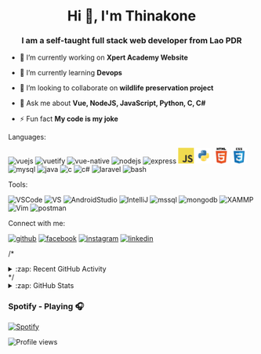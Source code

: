 <h1 align="center">Hi 👋, I'm Thinakone</h1>
<h3 align="center">I am a self-taught full stack web developer from Lao PDR</h3>

- 🔭 I’m currently working on **Xpert Academy Website**

- 🌱 I’m currently learning **Devops**

- 👯 I’m looking to collaborate on **wildlife preservation project**

- 💬 Ask me about **Vue, NodeJS, JavaScript, Python, C, C#**

- ⚡ Fun fact **My code is my joke**

Languages: 

<img src='https://devicons.github.io/devicon/devicon.git/icons/vuejs/vuejs-original-wordmark.svg' alt='vuejs' height='32'> <img src='https://bestofjs.org/logos/vuetify.svg' alt='vuetify' height='32'> <img src='https://vue-native.io/images/logo.png' alt='vue-native' height='32'> <img src='https://img.icons8.com/color/2x/nodejs.png' alt='nodejs' height='32'> <img src="https://devicons.github.io/devicon/devicon.git/icons/express/express-original-wordmark.svg" alt="express" height='32'> <img src='https://raw.githubusercontent.com/github/explore/80688e429a7d4ef2fca1e82350fe8e3517d3494d/topics/javascript/javascript.png' alt='javascript' height='32'> <img src='https://raw.githubusercontent.com/github/explore/80688e429a7d4ef2fca1e82350fe8e3517d3494d/topics/python/python.png' alt='python' height='32'> <img src='https://raw.githubusercontent.com/github/explore/80688e429a7d4ef2fca1e82350fe8e3517d3494d/topics/html/html.png' alt='html' height='32'> <img src='https://raw.githubusercontent.com/github/explore/80688e429a7d4ef2fca1e82350fe8e3517d3494d/topics/css/css.png' alt='css' height='32'> <img src='https://devicon.dev/devicon.git/icons/mysql/mysql-original.svg' alt='mysql' height='32'> <img src='https://img.icons8.com/color/2x/java-coffee-cup-logo.png' alt='java' height='32'> <img src='https://devicon.dev/devicon.git/icons/c/c-original.svg' alt='c' height='32'> <img src='https://devicon.dev/devicon.git/icons/csharp/csharp-original.svg' alt='c#' height='32'> <img src='https://devicons.github.io/devicon/devicon.git/icons/laravel/laravel-plain-wordmark.svg' alt='laravel' height='32'> <img src="https://www.vectorlogo.zone/logos/gnu_bash/gnu_bash-icon.svg" alt="bash" width='32' height='32'>

Tools:

<img src='https://img.icons8.com/fluent/2x/visual-studio-code-2019.png' alt='VSCode' height='32'> <img src='https://img.icons8.com/color/2x/visual-studio.png' alt='VS' height='32'> <img src='https://2.bp.blogspot.com/-tzm1twY_ENM/XlCRuI0ZkRI/AAAAAAAAOso/BmNOUANXWxwc5vwslNw3WpjrDlgs9PuwQCLcBGAsYHQ/s1600/pasted%2Bimage%2B0.png' alt='AndroidStudio' height='32'> <img src='https://upload.wikimedia.org/wikipedia/commons/thumb/d/d5/IntelliJ_IDEA_Logo.svg/1024px-IntelliJ_IDEA_Logo.svg.png' alt='IntelliJ' height='32'> <img src='https://hackr.io/tutorials/learn-sql-server/logo/logo-sql-server?ver=1557508629' alt='mssql' height='32'> <img src='https://devicons.github.io/devicon/devicon.git/icons/mongodb/mongodb-original-wordmark.svg' alt='mongodb' height='32'> <img src='https://upload.wikimedia.org/wikipedia/en/thumb/7/78/XAMPP_logo.svg/1200px-XAMPP_logo.svg.png' alt='XAMMP' height='32' width='32'> <img src='https://devicon.dev/devicon.git/icons/vim/vim-original.svg' alt='Vim' height='32'> <img src='https://sdtimes.com/wp-content/uploads/2018/08/logo-glyph.png' alt='postman' height='32'>

Connect with me:

[<img src='https://cdn.jsdelivr.net/npm/simple-icons@3.0.1/icons/github.svg' alt='github' height='40'>](https://github.com/Toto-thi)   [<img src='https://cdn.jsdelivr.net/npm/simple-icons@3.0.1/icons/facebook.svg' alt='facebook' height='40'>](https://www.facebook.com/TotoThii)  [<img src='https://cdn.jsdelivr.net/npm/simple-icons@3.0.1/icons/instagram.svg' alt='instagram' height='40'>](https://www.instagram.com/toto_thii)  [<img src='https://cdn.jsdelivr.net/npm/simple-icons@3.0.1/icons/linkedin.svg' alt='linkedin' height='40'>](www.linkedin.com/in/toto-thi) 

/*<details>
<summary>:zap: Recent GitHub Activity</summary>
<!--START_SECTION:activity-->

<!--END_SECTION:activity-->
</details>*/
<details>
<summary>:zap: GitHub Stats</summary>
 
![Github stats](https://github-readme-stats.vercel.app/api?username=Toto-thi&show_icons=true&theme=tokyonight)

</details>

### Spotify - Playing :headphones:
[![Spotify](https://spotify-now-playing.toto-thi.vercel.app/api/spotify)](https://open.spotify.com/user/poxejuur7j4q1satbnxtnsljp)

![Profile views](https://gpvc.arturio.dev/Toto-thi) 


